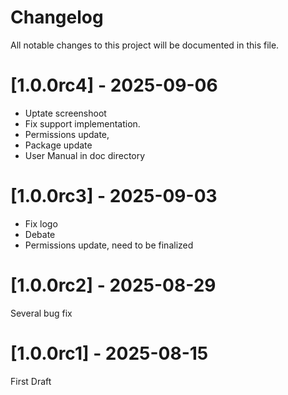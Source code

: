<!--
  - SPDX-FileCopyrightText: 2017 Nextcloud contributors
  - SPDX-License-Identifier: CC0-1.0
-->
# Changelog
All notable changes to this project will be documented in this file.

# [1.0.0rc4] - 2025-09-06
- Uptate screenshoot
- Fix support implementation.
- Permissions update, 
- Package update
- User Manual in doc directory

# [1.0.0rc3] - 2025-09-03
- Fix logo
- Debate
- Permissions update, need to be finalized

# [1.0.0rc2] - 2025-08-29
Several bug fix

# [1.0.0rc1] - 2025-08-15
First Draft
